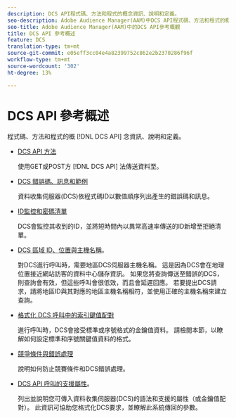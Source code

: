 ```yaml
---
description: DCS API程式碼、方法和程式的概念資訊、說明和定義。
seo-description: Adobe Audience Manager(AAM)中DCS API程式碼、方法和程式的概念資訊、說明和定義。
seo-title: Adobe Audience Manager(AAM)中的DCS API參考概觀
title: DCS API 參考概述
feature: DCS
translation-type: tm+mt
source-git-commit: e05eff3cc04e4a82399752c862e2b2370286f96f
workflow-type: tm+mt
source-wordcount: '302'
ht-degree: 13%

---
```



# DCS API 參考概述

程式碼、方法和程式的概 [!DNL DCS API] 念資訊、說明和定義。

* [DCS API 方法](/help/using/api/dcs-intro/dcs-api-reference/dcs-api-methods.md)

   使用GET或POST方 [!DNL DCS API] 法傳送資料至。

* [DCS 錯誤碼、訊息和範例](/help/using/api/dcs-intro/dcs-api-reference/dcs-error-codes.md)

   資料收集伺服器(DCS)依程式碼ID以數值順序列出產生的錯誤碼和訊息。

* [ID監控和密碼清單](/help/using/api/dcs-intro/dcs-api-reference/id-monitoring-denylisting.md)

   DCS會監控其收到的ID，並將短時間內以異常高速率傳送的ID新增至拒絕清單。

* [DCS 區域 ID、位置與主機名稱](/help/using/api/dcs-intro/dcs-api-reference/dcs-regions.md)。

   對DCS進行呼叫時，需要地區DCS伺服器主機名稱。 這是因為DCS會在地理位置接近網站訪客的資料中心儲存資訊。 如果您將查詢傳送至錯誤的DCS，則查詢會有效，但這些呼叫會很低效，而且會延遲回應。 若要提出DCS請求，請將地區ID與其對應的地區主機名稱相符，並使用正確的主機名稱來建立查詢。

* [格式化 DCS 呼叫中的索引鍵值配對](/help/using/api/dcs-intro/dcs-api-reference/dcs-key-format.md)

   進行呼叫時，DCS會接受標準或序號格式的金鑰值資料。 請檢閱本節，以瞭解如何設定標準和序號關鍵值資料的格式。

* [競爭條件與錯誤處理](/help/using/api/dcs-intro/dcs-api-reference/dcs-race-conditions.md)

   說明如何防止競賽條件和DCS錯誤處理。

* [DCS API 呼叫的支援屬性](/help/using/api/dcs-intro/dcs-api-reference/dcs-keys.md)。

   列出並說明您可傳入資料收集伺服器(DCS)的語法和支援的屬性（或金鑰值配對）。 此資訊可協助您格式化DCS要求，並瞭解此系統傳回的參數。
